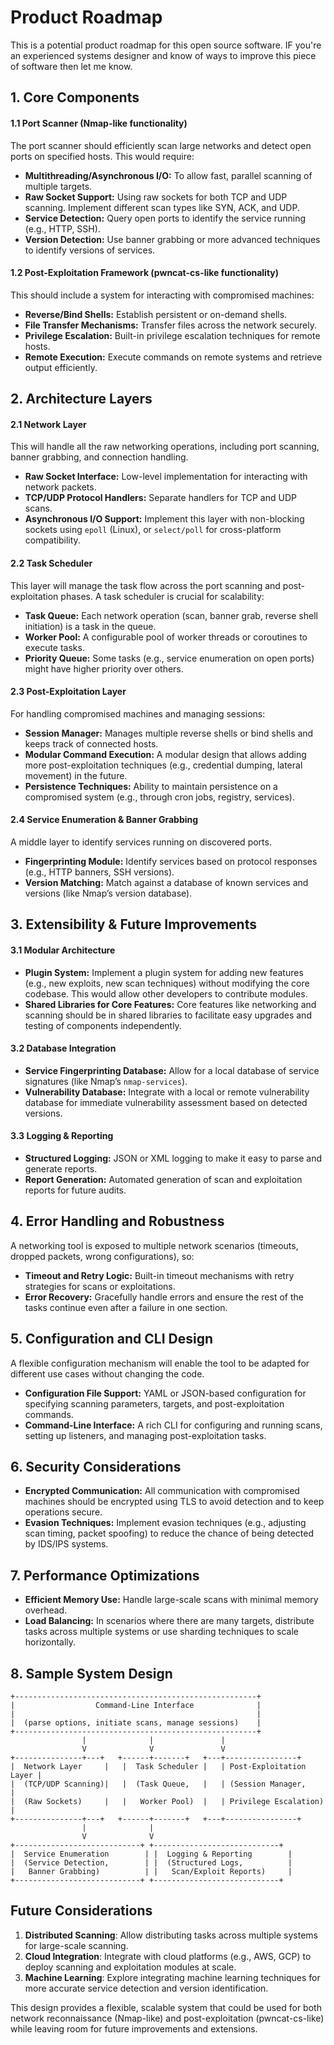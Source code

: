# Product Roadmap

This is a potential product roadmap for this open source software. IF you're an experienced systems designer and know of ways to improve this piece of software then let me know.

## 1. **Core Components**

#### 1.1 **Port Scanner (Nmap-like functionality)**
The port scanner should efficiently scan large networks and detect open ports on specified hosts. This would require:
- **Multithreading/Asynchronous I/O:** To allow fast, parallel scanning of multiple targets.
- **Raw Socket Support:** Using raw sockets for both TCP and UDP scanning. Implement different scan types like SYN, ACK, and UDP.
- **Service Detection:** Query open ports to identify the service running (e.g., HTTP, SSH).
- **Version Detection:** Use banner grabbing or more advanced techniques to identify versions of services.

#### 1.2 **Post-Exploitation Framework (pwncat-cs-like functionality)**
This should include a system for interacting with compromised machines:
- **Reverse/Bind Shells:** Establish persistent or on-demand shells.
- **File Transfer Mechanisms:** Transfer files across the network securely.
- **Privilege Escalation:** Built-in privilege escalation techniques for remote hosts.
- **Remote Execution:** Execute commands on remote systems and retrieve output efficiently.

## 2. **Architecture Layers**

#### 2.1 **Network Layer**
This will handle all the raw networking operations, including port scanning, banner grabbing, and connection handling.
- **Raw Socket Interface:** Low-level implementation for interacting with network packets.
- **TCP/UDP Protocol Handlers:** Separate handlers for TCP and UDP scans.
- **Asynchronous I/O Support:** Implement this layer with non-blocking sockets using `epoll` (Linux), or `select/poll` for cross-platform compatibility.

#### 2.2 **Task Scheduler**
This layer will manage the task flow across the port scanning and post-exploitation phases. A task scheduler is crucial for scalability:
- **Task Queue:** Each network operation (scan, banner grab, reverse shell initiation) is a task in the queue.
- **Worker Pool:** A configurable pool of worker threads or coroutines to execute tasks.
- **Priority Queue:** Some tasks (e.g., service enumeration on open ports) might have higher priority over others.

#### 2.3 **Post-Exploitation Layer**
For handling compromised machines and managing sessions:
- **Session Manager:** Manages multiple reverse shells or bind shells and keeps track of connected hosts.
- **Modular Command Execution:** A modular design that allows adding more post-exploitation techniques (e.g., credential dumping, lateral movement) in the future.
- **Persistence Techniques:** Ability to maintain persistence on a compromised system (e.g., through cron jobs, registry, services).

#### 2.4 **Service Enumeration & Banner Grabbing**
A middle layer to identify services running on discovered ports.
- **Fingerprinting Module:** Identify services based on protocol responses (e.g., HTTP banners, SSH versions).
- **Version Matching:** Match against a database of known services and versions (like Nmap’s version database).

## 3. **Extensibility & Future Improvements**
#### 3.1 **Modular Architecture**
- **Plugin System:** Implement a plugin system for adding new features (e.g., new exploits, new scan techniques) without modifying the core codebase. This would allow other developers to contribute modules.
- **Shared Libraries for Core Features:** Core features like networking and scanning should be in shared libraries to facilitate easy upgrades and testing of components independently.

#### 3.2 **Database Integration**
- **Service Fingerprinting Database:** Allow for a local database of service signatures (like Nmap’s `nmap-services`).
- **Vulnerability Database:** Integrate with a local or remote vulnerability database for immediate vulnerability assessment based on detected versions.

#### 3.3 **Logging & Reporting**
- **Structured Logging:** JSON or XML logging to make it easy to parse and generate reports.
- **Report Generation:** Automated generation of scan and exploitation reports for future audits.

## 4. **Error Handling and Robustness**
A networking tool is exposed to multiple network scenarios (timeouts, dropped packets, wrong configurations), so:
- **Timeout and Retry Logic:** Built-in timeout mechanisms with retry strategies for scans or exploitations.
- **Error Recovery:** Gracefully handle errors and ensure the rest of the tasks continue even after a failure in one section.

## 5. **Configuration and CLI Design**
A flexible configuration mechanism will enable the tool to be adapted for different use cases without changing the code.
- **Configuration File Support:** YAML or JSON-based configuration for specifying scanning parameters, targets, and post-exploitation commands.
- **Command-Line Interface:** A rich CLI for configuring and running scans, setting up listeners, and managing post-exploitation tasks.

## 6. **Security Considerations**
- **Encrypted Communication:** All communication with compromised machines should be encrypted using TLS to avoid detection and to keep operations secure.
- **Evasion Techniques:** Implement evasion techniques (e.g., adjusting scan timing, packet spoofing) to reduce the chance of being detected by IDS/IPS systems.

## 7. **Performance Optimizations**
- **Efficient Memory Use:** Handle large-scale scans with minimal memory overhead.
- **Load Balancing:** In scenarios where there are many targets, distribute tasks across multiple systems or use sharding techniques to scale horizontally.

## 8. **Sample System Design**

```plaintext
+------------------------------------------------------+
|                  Command-Line Interface              |
|                                                      |
|  (parse options, initiate scans, manage sessions)    |
+------------------------------------------------------+
                |              |               |
                V              V               V
+---------------+---+   +------+-------+   +---+----------------+
|  Network Layer     |   |  Task Scheduler |   | Post-Exploitation Layer |
|  (TCP/UDP Scanning)|   |  (Task Queue,   |   | (Session Manager,       |
|  (Raw Sockets)     |   |   Worker Pool)  |   | Privilege Escalation)   |
+---------------+---+   +------+-------+   +---+----------------+
                |              |
                V              V
+----------------------------+ +----------------------------+
|  Service Enumeration        | |  Logging & Reporting        |
|  (Service Detection,        | |  (Structured Logs,          |
|   Banner Grabbing)          | |   Scan/Exploit Reports)     |
+----------------------------+ +----------------------------+
```

## Future Considerations
1. **Distributed Scanning**: Allow distributing tasks across multiple systems for large-scale scanning.
2. **Cloud Integration**: Integrate with cloud platforms (e.g., AWS, GCP) to deploy scanning and exploitation modules at scale.
3. **Machine Learning**: Explore integrating machine learning techniques for more accurate service detection and version identification.

This design provides a flexible, scalable system that could be used for both network reconnaissance (Nmap-like) and post-exploitation (pwncat-cs-like) while leaving room for future improvements and extensions.